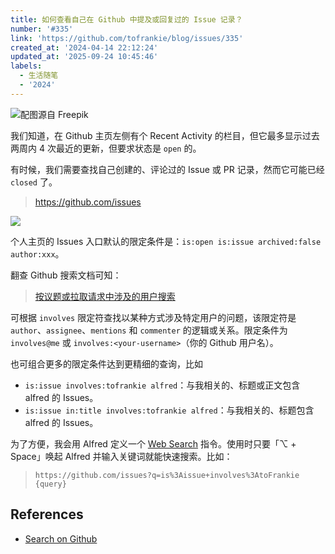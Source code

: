 ```yaml
---
title: 如何查看自己在 Github 中提及或回复过的 Issue 记录？
number: '#335'
link: 'https://github.com/tofrankie/blog/issues/335'
created_at: '2024-04-14 22:12:24'
updated_at: '2025-09-24 10:45:46'
labels:
  - 生活随笔
  - '2024'
---
```


![配图源自 Freepik](https://cdn.jsdelivr.net/gh/tofrankie/blog@main/images/2024/4/1713108869593.jpg)

我们知道，在 Github 主页左侧有个 Recent Activity 的栏目，但它最多显示过去两周内 4 次最近的更新，但要求状态是 `open` 的。

有时候，我们需要查找自己创建的、评论过的 Issue 或 PR 记录，然而它可能已经 `closed` 了。

> https://github.com/issues

![](https://cdn.jsdelivr.net/gh/tofrankie/blog@main/images/2024/4/1713103769217.png)

个人主页的 Issues 入口默认的限定条件是：`is:open is:issue archived:false author:xxx`。

翻查 Github 搜索文档可知：

> [按议题或拉取请求中涉及的用户搜索](https://docs.github.com/zh/search-github/searching-on-github/searching-issues-and-pull-requests#search-by-a-user-thats-involved-in-an-issue-or-pull-request)

可根据 `involves` 限定符查找以某种方式涉及特定用户的问题，该限定符是 `author`、`assignee`、`mentions` 和 `commenter` 的逻辑或关系。限定条件为 `involves@me` 或 `involves:<your-username>`（你的 Github 用户名）。

也可组合更多的限定条件达到更精细的查询，比如 

- `is:issue involves:tofrankie alfred`：与我相关的、标题或正文包含 alfred 的 Issues。
- `is:issue in:title involves:tofrankie alfred`：与我相关的、标题包含 alfred 的 Issues。

为了方便，我会用 Alfred 定义一个 [Web Search](https://www.alfredapp.com/help/features/web-search/) 指令。使用时只要「⌥ + Space」唤起 Alfred 并输入关键词就能快速搜索。比如：

> `https://github.com/issues?q=is%3Aissue+involves%3AtoFrankie {query}`

## References

- [Search on Github](https://docs.github.com/zh/search-github)
